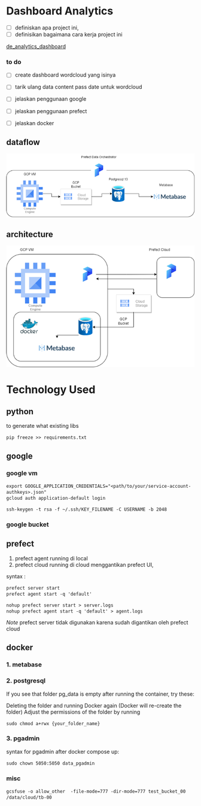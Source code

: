 # Dashboard Analytics

- [ ] definiskan apa project ini,
- [ ] definisikan bagaimana cara kerja project ini

[de_analytics_dashboard](http://35.223.23.31:3000/public/dashboard/53ca46a7-2745-406e-ac8e-482846b61675)

### to do
- [ ] create dashboard wordcloud yang isinya 
- [ ] tarik ulang data content pass date untuk wordcloud
- [ ] jelaskan penggunaan google
- [ ] jelaskan penggunaan prefect
- [ ] jelaskan docker  


## dataflow

![df](pict/dateng_proj-Dataflow.drawio.png)

## architecture

![df](pict/dateng_proj-architecture.drawio1.png)

# Technology Used

## python

to generate what existing libs
```
pip freeze >> requirements.txt
```

## google 

### google vm

```
export GOOGLE_APPLICATION_CREDENTIALS="<path/to/your/service-account-authkeys>.json"
gcloud auth application-default login
```

```
ssh-keygen -t rsa -f ~/.ssh/KEY_FILENAME -C USERNAME -b 2048
```

### google bucket


## prefect 

1. prefect agent running di local
2. prefect cloud running di cloud menggantikan prefect UI, 


syntax :

```
prefect server start
prefect agent start -q 'default'
```

```
nohup prefect server start > server.logs
nohup prefect agent start -q 'default' > agent.logs

```
*Note* prefect server tidak digunakan karena sudah digantikan oleh prefect cloud

## docker 

### 1. metabase
### 2. postgresql

If you see that folder pg_data is empty after running the container, try these:

Deleting the folder and running Docker again (Docker will re-create the folder)
Adjust the permissions of the folder by running 
```
sudo chmod a+rwx {your_folder_name}
```

### 3. pgadmin

syntax for pgadmin after docker compose up:

```
sudo chown 5050:5050 data_pgadmin
```

### misc


```
gcsfuse -o allow_other  -file-mode=777 -dir-mode=777 test_bucket_00 /data/cloud/tb-00
```